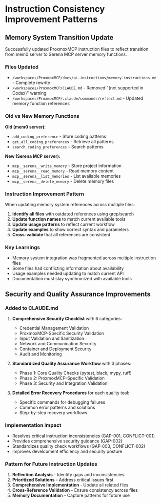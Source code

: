 # Instruction Consistency Improvement Patterns

## Memory System Transition Update

Successfully updated ProxmoxMCP instruction files to reflect transition from mem0 server to 
Serena MCP server memory functions.

### Files Updated

- `/workspaces/ProxmoxMCP/docs/ai-instructions/memory-instructions.md` - Complete rewrite
- `/workspaces/ProxmoxMCP/CLAUDE.md` - Removed "(not supported in Codex)" warning
- `/workspaces/ProxmoxMCP/.claude/commands/reflect.md` - Updated memory function references

### Old vs New Memory Functions

**Old (mem0 server):**

- `add_coding_preference` - Store coding patterns
- `get_all_coding_preferences` - Retrieve all patterns  
- `search_coding_preferences` - Search patterns

**New (Serena MCP server):**

- `mcp__serena__write_memory` - Store project information
- `mcp__serena__read_memory` - Read memory content
- `mcp__serena__list_memories` - List available memories
- `mcp__serena__delete_memory` - Delete memory files

### Instruction Improvement Pattern

When updating memory system references across multiple files:

1. **Identify all files** with outdated references using grep/search
2. **Update function names** to match current available tools
3. **Update usage patterns** to reflect current workflow
4. **Update examples** to show correct syntax and parameters
5. **Cross-validate** that all references are consistent

### Key Learnings

- Memory system integration was fragmented across multiple instruction files
- Some files had conflicting information about availability
- Usage examples needed updating to match current API
- Documentation must stay synchronized with available tools

## Security and Quality Assurance Improvements

### Added to CLAUDE.md

1. **Comprehensive Security Checklist** with 6 categories:
   - Credential Management Validation
   - ProxmoxMCP-Specific Security Validation  
   - Input Validation and Sanitization
   - Network and Communication Security
   - Container and Deployment Security
   - Audit and Monitoring

2. **Standardized Quality Assurance Workflow** with 3 phases:
   - Phase 1: Core Quality Checks (pytest, black, mypy, ruff)
   - Phase 2: ProxmoxMCP-Specific Validation
   - Phase 3: Security and Integration Validation

3. **Detailed Error Recovery Procedures** for each quality tool:
   - Specific commands for debugging failures
   - Common error patterns and solutions
   - Step-by-step recovery workflows

### Implementation Impact

- Resolves critical instruction inconsistencies (GAP-001, CONFLICT-001)
- Provides comprehensive security guidance (GAP-002)
- Standardizes quality check workflows (GAP-003, CONFLICT-002)
- Improves development efficiency and security posture

### Pattern for Future Instruction Updates

1. **Reflection Analysis** - Identify gaps and inconsistencies
2. **Prioritized Solutions** - Address critical issues first
3. **Comprehensive Implementation** - Update all related files
4. **Cross-Reference Validation** - Ensure consistency across files
5. **Memory Documentation** - Capture patterns for future use
